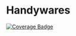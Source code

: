 # Handywares
[![Coverage Badge][bdg-cov-handywares]][action-tests]

[action-tests]: https://github.com/janstoon/toolbox/actions?query=branch%3Amaster+workflow%3Atests
[bdg-cov-handywares]: https://img.shields.io/endpoint?url=https://gist.githubusercontent.com/pouyanh/69229998008a13b9b87590ebe50ecded/raw/janstoon_toolbox_handywares_refs_heads_master.json
